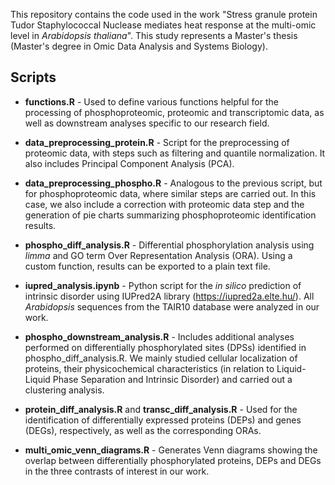 
This repository contains the code used in the work "Stress granule protein Tudor Staphylococcal Nuclease mediates heat response at the multi-omic level in *Arabidopsis thaliana*". This study represents a Master's thesis (Master's degree in Omic Data Analysis and Systems Biology).  

## Scripts

- **functions.R** - Used to define various functions helpful for the processing of phosphoproteomic, proteomic and transcriptomic data, as well as downstream analyses specific to our research field. 

- **data_preprocessing_protein.R** - Script for the preprocessing of proteomic data, with steps such as filtering and quantile normalization. It also includes Principal Component Analysis (PCA).

- **data_preprocessing_phospho.R** - Analogous to the previous script, but for phosphoproteomic data, where similar steps are carried out. In this case, we also include a correction with proteomic data step and the generation of pie charts summarizing phosphoproteomic identification results.

- **phospho_diff_analysis.R** - Differential phosphorylation analysis using *limma* and GO term Over Representation Analysis (ORA). Using a custom function, results can be exported to a plain text file.

- **iupred_analysis.ipynb** - Python script for the *in silico* prediction of intrinsic disorder using IUPred2A library (https://iupred2a.elte.hu/). All *Arabidopsis* sequences from the TAIR10 database were analyzed in our work.

- **phospho_downstream_analysis.R** - Includes additional analyses performed on differentially phosphorylated sites (DPSs) identified in phospho_diff_analysis.R. We mainly studied cellular localization of proteins, their physicochemical characteristics (in relation to Liquid-Liquid Phase Separation and Intrinsic Disorder) and carried out a clustering analysis.

- **protein_diff_analysis.R** and **transc_diff_analysis.R** - Used for the identification of differentially expressed proteins (DEPs) and genes (DEGs), respectively, as well as the corresponding ORAs.

- **multi_omic_venn_diagrams.R** - Generates Venn diagrams showing the overlap between differentially phosphorylated proteins, DEPs and DEGs in the three contrasts of interest in our work.
